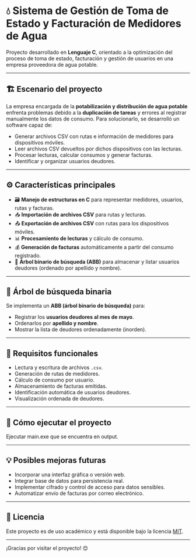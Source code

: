 # 💧 Sistema de Gestión de Toma de Estado y Facturación de Medidores de Agua

Proyecto desarrollado en **Lenguaje C**, orientado a la optimización del proceso de toma de estado, facturación y gestión de usuarios en una empresa proveedora de agua potable.

---

## 🏗️ Escenario del proyecto

La empresa encargada de la **potabilización y distribución de agua potable** enfrenta problemas debido a la **duplicación de tareas** y errores al registrar manualmente los datos de consumo. Para solucionarlo, se desarrolló un software capaz de:

- Generar archivos CSV con rutas e información de medidores para dispositivos móviles.
- Leer archivos CSV devueltos por dichos dispositivos con las lecturas.
- Procesar lecturas, calcular consumos y generar facturas.
- Identificar y organizar usuarios deudores.

---

## ⚙️ Características principales

- 🗃️ **Manejo de estructuras en C** para representar medidores, usuarios, rutas y facturas.
- 📥 **Importación de archivos CSV** para rutas y lecturas.
- 📤 **Exportación de archivos CSV** con rutas para los dispositivos móviles.
- 📊 **Procesamiento de lecturas** y cálculo de consumo.
- 💰 **Generación de facturas** automáticamente a partir del consumo registrado.
- 🌳 **Árbol binario de búsqueda (ABB)** para almacenar y listar usuarios deudores (ordenado por apellido y nombre).

---

## 🌳 Árbol de búsqueda binaria

Se implementa un **ABB (árbol binario de búsqueda)** para:

- Registrar los **usuarios deudores al mes de mayo**.
- Ordenarlos por **apellido y nombre**.
- Mostrar la lista de deudores ordenadamente (inorden).

---

## 📝 Requisitos funcionales

- Lectura y escritura de archivos `.csv`.
- Generación de rutas de medidores.
- Cálculo de consumo por usuario.
- Almacenamiento de facturas emitidas.
- Identificación automática de usuarios deudores.
- Visualización ordenada de deudores.

---

## 🚀 Cómo ejecutar el proyecto

Ejecutar main.exe que se encuentra en output.

---

## 💡 Posibles mejoras futuras

- Incorporar una interfaz gráfica o versión web.
- Integrar base de datos para persistencia real.
- Implementar cifrado y control de acceso para datos sensibles.
- Automatizar envío de facturas por correo electrónico.

---

## 📄 Licencia

Este proyecto es de uso académico y está disponible bajo la licencia [MIT](LICENSE).

---

¡Gracias por visitar el proyecto! 😊

